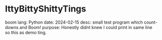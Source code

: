 # IttyBittyShittyTings

boom
    lang: Python
    date: 2024-02-15
    desc: small test program which count-downs and Boom!
    purpose: Honestly didnt knew I could print in same line so this as demo ting.


